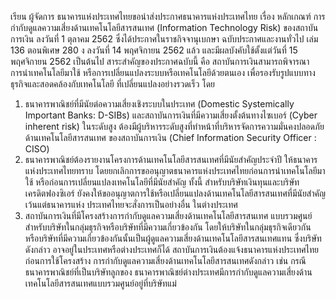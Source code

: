 เรียน ผู้จัดการ
ธนาคารแห่งประเทศไทยขอนำส่งประกาศธนาคารแห่งประเทศไทย
เรื่อง หลักเกณฑ์
การกำกับดูแลความเสี่ยงด้านเทคโนโลยีสารสนเทศ (Information Technology Risk) ของสถาบัน
การเงิน ลงวันที่ 1 ตุลาคม 2562 ซึ่งได้ประกาศในราชกิจจานุเบกษา ฉบับประกาศและงานทั่วไป
เล่ม 136 ตอนพิเศษ 280 ง ลงวันที่ 14 พฤศจิกายน 2562 แล้ว และมีผลบังคับใช้ตั้งแต่วันที่
15 พฤศจิกายน 2562 เป็นต้นไป
สาระสำคัญของประกาศฉบับนี้ คือ สถาบันการเงินสามารถพิจารณาการนำเทคโนโลยีมาใช้
หรือการเปลี่ยนแปลงระบบหรือเทคโนโลยีด้วยตนเอง เพื่อรองรับรูปแบบทางธุรกิจและสอดคล้องกับเทคโนโลยี
ที่เปลี่ยนแปลงอย่างรวดเร็ว โดย
1. ธนาคารพาณิชย์ที่มีนัยต่อความเสี่ยงเชิงระบบในประเทศ (Domestic Systemically
Important Banks: D-SIBs) และสถาบันการเงินที่มีความเสี่ยงตั้งต้นทางไซเบอร์ (Cyber inherent risk)
ในระดับสูง ต้องมีผู้บริหารระดับสูงที่ทำหน้าที่บริหารจัดการความมั่นคงปลอดภัยด้านเทคโนโลยีสารสนเทศ
ของสถาบันการเงิน (Chief Information Security Officer : CISO)
2. ธนาคารพาณิชย์ต้องรายงานโครงการด้านเทคโนโลยีสารสนเทศที่มีนัยสำคัญประจำปี
ให้ธนาคารแห่งประเทศไทยทราบ โดยยกเลิกการขออนุญาตธนาคารแห่งประเทศไทยก่อนการนำเทคโนโลยีมา
ใช้ หรือก่อนการเปลี่ยนแปลงเทคโนโลยีที่มีนัยสำคัญ ทั้งนี้ สำหรับบริษัทเงินทุนและบริษัทเครดิตฟองซิเอร์
ยังคงให้ขออนุญาตการใช้หรือเปลี่ยนแปลงด้านเทคโนโลยีสารสนเทศที่มีนัยสำคัญ เว้นแต่ธนาคารแห่ง
ประเทศไทยจะสั่งการเป็นอย่างอื่น
ในต่างประเทศ
3. สถาบันการเงินที่มีโครงสร้างการกำกับดูแลความเสี่ยงด้านเทคโนโลยีสารสนเทศ
แบบรวมศูนย์สำหรับบริษัทในกลุ่มธุรกิจหรือบริษัทที่มีความเกี่ยวข้องกัน โดยให้บริษัทในกลุ่มธุรกิจเดียวกัน
หรือบริษัทที่มีความเกี่ยวข้องกันนั้นเป็นผู้ดูแลความเสี่ยงด้านเทคโนโลยีสารสนเทศแทน ซึ่งบริษัทดังกล่าว
อาจอยู่ในประเทศหรือต่างประเทศก็ได้ สถาบันการเงินต้องแจ้งธนาคารแห่งประเทศไทยก่อนการใช้โครงสร้าง
การกำกับดูแลความเสี่ยงด้านเทคโนโลยีสารสนเทศดังกล่าว เช่น กรณีธนาคารพาณิชย์ที่เป็นบริษัทลูกของ
ธนาคารพาณิชย์ต่างประเทศมีการกำกับดูแลความเสี่ยงด้านเทคโนโลยีสารสนเทศแบบรวมศูนย์อยู่ที่บริษัทแม่
